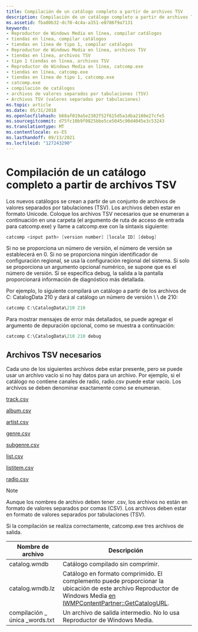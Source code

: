 ```yaml
---
title: Compilación de un catálogo completo a partir de archivos TSV
description: Compilación de un catálogo completo a partir de archivos TSV
ms.assetid: fba80b32-dc78-4c4a-a351-e8786f9a7131
keywords:
- Reproductor de Windows Media en línea, compilar catálogos
- tiendas en línea, compilar catálogos
- tiendas en línea de tipo 1, compilar catálogos
- Reproductor de Windows Media en línea, archivos TSV
- tiendas en línea, archivos TSV
- tipo 1 tiendas en línea, archivos TSV
- Reproductor de Windows Media en línea, catcomp.exe
- tiendas en línea, catcomp.exe
- tiendas en línea de tipo 1, catcomp.exe
- catcomp.exe
- compilación de catálogos
- archivos de valores separados por tabulaciones (TSV)
- Archivos TSV (valores separados por tabulaciones)
ms.topic: article
ms.date: 05/31/2018
ms.openlocfilehash: b68af019a5e2302f52f615d5a1dba2180e27cfe5
ms.sourcegitcommit: d75fc10b9f0825bbe5ce5045c90d4045e3c53243
ms.translationtype: MT
ms.contentlocale: es-ES
ms.lasthandoff: 09/13/2021
ms.locfileid: "127243290"
---
```

# <a name="compiling-a-full-catalog-from-tsv-files"></a>Compilación de un catálogo completo a partir de archivos TSV

Los nuevos catálogos se crean a partir de un conjunto de archivos de valores separados por tabulaciones (TSV). Los archivos deben estar en formato Unicode. Coloque los archivos TSV necesarios que se enumeran a continuación en una carpeta (el argumento de ruta de acceso de entrada para catcomp.exe) y llame a catcomp.exe con la sintaxis siguiente:


```C++
catcomp <input path> [version number] [locale ID] [debug]
```



Si no se proporciona un número de versión, el número de versión se establecerá en 0. Si no se proporciona ningún identificador de configuración regional, se usa la configuración regional del sistema. Si solo se proporciona un argumento opcional numérico, se supone que es el número de versión. Si se especifica debug, la salida a la pantalla proporcionará información de diagnóstico más detallada.

Por ejemplo, lo siguiente compilará un catálogo a partir de los archivos de C: CatalogData 210 y dará al catálogo un número de versión \\ \\ de 210:


```C++
catcomp C:\CatalogData\210 210
```



Para mostrar mensajes de error más detallados, se puede agregar el argumento de depuración opcional, como se muestra a continuación:


```C++
catcomp C:\CatalogData\210 210 debug
```



## <a name="required-tsv-files"></a>Archivos TSV necesarios

Cada uno de los siguientes archivos debe estar presente, pero se puede usar un archivo vacío si no hay datos para un archivo. Por ejemplo, si el catálogo no contiene canales de radio, radio.csv puede estar vacío. Los archivos se deben denominar exactamente como se enumeran.

[track.csv](track-csv.md)

[album.csv](album-csv.md)

[artist.csv](artist-csv.md)

[genre.csv](genre-csv.md)

[subgenre.csv](subgenre-csv.md)

[list.csv](list-csv.md)

[listitem.csv](listitem-csv.md)

[radio.csv](radio-csv.md)

> [!Note]  
> Aunque los nombres de archivo deben tener .csv, los archivos no están en formato de valores separados por comas (CSV). Los archivos deben estar en formato de valores separados por tabulaciones (TSV).

 

Si la compilación se realiza correctamente, catcomp.exe tres archivos de salida.



| Nombre de archivo                   | Descripción                                                                                                                                                                         |
|-----------------------------|-------------------------------------------------------------------------------------------------------------------------------------------------------------------------------------|
| catalog.wmdb                | Catálogo compilado sin comprimir.                                                                                                                                                      |
| catalog.wmdb.lz             | Catálogo en formato comprimido. El complemento puede proporcionar la ubicación de este archivo Reproductor de Windows Media [en IWMPContentPartner::GetCatalogURL](/previous-versions/windows/desktop/api/contentpartner/nf-contentpartner-iwmpcontentpartner-getcatalogurl). |
| compilación \_ única \_words.txt | Un archivo de salida intermedio. No lo usa Reproductor de Windows Media.                                                                                                                      |



 

 

 




